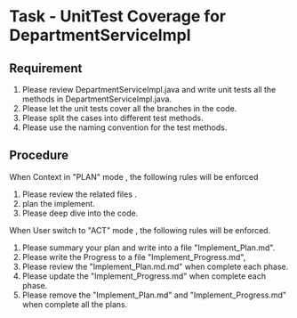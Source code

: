 # Task - UnitTest Coverage for DepartmentServiceImpl


## Requirement
1. Please review DepartmentServiceImpl.java and write unit tests all the methods in DepartmentServiceImpl.java.
2. Please let the unit tests cover all the branches in the code.
3. Please split the cases into different test methods.
4. Please use the naming convention for the test methods.

## Procedure
When Context in "PLAN" mode , the following rules will be enforced
1. Please review the related files .
2. plan the implement.
3. Please deep dive into the code.

When User switch to "ACT" mode , the following rules will be enforced.
1. Please summary your plan and write into a file "Implement_Plan.md".
2. Please write the Progress to a file "Implement_Progress.md", 
3. Please review the "Implement_Plan.md.md" when complete each phase. 
4. Please update the "Implement_Progress.md" when complete each phase.
5. Please remove the "Implement_Plan.md" and "Implement_Progress.md" when complete all the plans.

